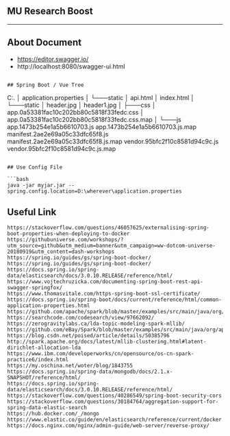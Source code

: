 ## MU Research Boost
---

## About Document

- https://editor.swagger.io/
- http://localhost:8080/swagger-ui.html

```

## Spring Boot / Vue Tree 

```
C:.
│   application.properties
│
└───static
    │   api.html
    │   index.html
    │
    └───static
        │   header.jpg
        │   header1.jpg
        │
        ├───css
        │       app.0a53381fac10c202bb80c5818f33fedc.css
        │       app.0a53381fac10c202bb80c5818f33fedc.css.map
        │
        └───js
                app.1473b254e1a5b6610703.js
                app.1473b254e1a5b6610703.js.map
                manifest.2ae2e69a05c33dfc65f8.js
                manifest.2ae2e69a05c33dfc65f8.js.map
                vendor.95bfc2f10c8581d94c9c.js
                vendor.95bfc2f10c8581d94c9c.js.map

```

## Use Config File

```bash
java -jar myjar.jar --spring.config.location=D:\wherever\application.properties
```


## Useful Link

```
https://stackoverflow.com/questions/46057625/externalising-spring-boot-properties-when-deploying-to-docker
https://githubuniverse.com/workshops/?utm_source=github&utm_medium=banner&utm_campaign=ww-dotcom-universe-20180919&utm_content=dash-workshops
https://spring.io/guides/gs/spring-boot-docker/
https://spring.io/guides/gs/spring-boot-docker/
https://docs.spring.io/spring-data/elasticsearch/docs/3.0.10.RELEASE/reference/html/
https://www.vojtechruzicka.com/documenting-spring-boot-rest-api-swagger-springfox/
https://www.thomasvitale.com/https-spring-boot-ssl-certificate/
https://docs.spring.io/spring-boot/docs/current/reference/html/common-application-properties.html
https://github.com/apache/spark/blob/master/examples/src/main/java/org/apache/spark/examples/ml/JavaLDAExample.java
https://searchcode.com/codesearch/view/97662092/
https://zerogravitylabs.ca/lda-topic-modeling-spark-mllib/
https://github.com/eBay/Spark/blob/master/examples/src/main/java/org/apache/spark/examples/mllib/JavaLDAExample.java
https://blog.csdn.net/poised/article/details/50385796
http://spark.apache.org/docs/latest/mllib-clustering.html#latent-dirichlet-allocation-lda
https://www.ibm.com/developerworks/cn/opensource/os-cn-spark-practice6/index.html
https://my.oschina.net/woter/blog/1843755
https://docs.spring.io/spring-data/mongodb/docs/2.1.x-SNAPSHOT/reference/html/
https://docs.spring.io/spring-data/elasticsearch/docs/3.0.10.RELEASE/reference/html/
https://stackoverflow.com/questions/40286549/spring-boot-security-cors
https://stackoverflow.com/questions/30184764/aggregation-support-for-spring-data-elastic-search
https://hub.docker.com/_/mongo
https://www.elastic.co/guide/en/elasticsearch/reference/current/docker.html
https://docs.nginx.com/nginx/admin-guide/web-server/reverse-proxy/

```
